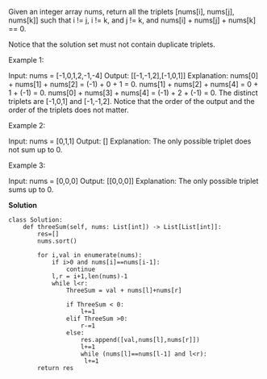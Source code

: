 Given an integer array nums, return all the triplets [nums[i], nums[j], nums[k]] such that i != j, i != k, and j != k, and nums[i] + nums[j] + nums[k] == 0.

Notice that the solution set must not contain duplicate triplets.


Example 1:

Input: nums = [-1,0,1,2,-1,-4]
Output: [[-1,-1,2],[-1,0,1]]
Explanation: 
nums[0] + nums[1] + nums[2] = (-1) + 0 + 1 = 0.
nums[1] + nums[2] + nums[4] = 0 + 1 + (-1) = 0.
nums[0] + nums[3] + nums[4] = (-1) + 2 + (-1) = 0.
The distinct triplets are [-1,0,1] and [-1,-1,2].
Notice that the order of the output and the order of the triplets does not matter.

Example 2:

Input: nums = [0,1,1]
Output: []
Explanation: The only possible triplet does not sum up to 0.

Example 3:

Input: nums = [0,0,0]
Output: [[0,0,0]]
Explanation: The only possible triplet sums up to 0.

**Solution**
```
class Solution:
    def threeSum(self, nums: List[int]) -> List[List[int]]:
        res=[]
        nums.sort()

        for i,val in enumerate(nums):
            if i>0 and nums[i]==nums[i-1]:
                continue
            l,r = i+1,len(nums)-1
            while l<r:
                ThreeSum = val + nums[l]+nums[r]

                if ThreeSum < 0:
                    l+=1
                elif ThreeSum >0:
                    r-=1
                else:
                    res.append([val,nums[l],nums[r]])
                    l+=1
                    while (nums[l]==nums[l-1] and l<r):
                     l+=1
        return res
        
```
